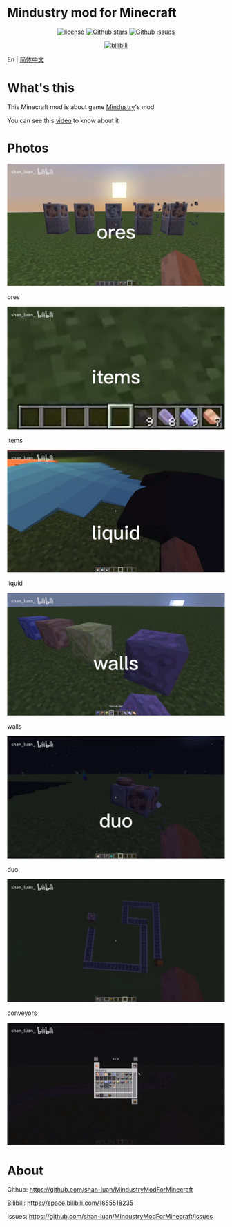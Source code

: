 # Mindustry mod for Minecraft

<p align="center">
    <a href="https://opensource.org/license/mit/">
        <img alt="license" src="https://img.shields.io/badge/license-MIT-blue">
    </a>
    <a href="https://github.com/shan-luan/MindustryModForMinecraft">
        <img alt="Github stars" src="https://img.shields.io/github/stars/shan-luan/MindustryModForMinecraft?color=blue">
    </a>
    <a href="https://github.com/shan-luan/MindustryModForMinecraft">
        <img alt="Github issues" src="https://img.shields.io/github/issues/shan-luan/MindustryModForMinecraft?color=blue">
    </a>

</p>

<p align="center">
    <a href="https://space.bilibili.com/1655518235">
        <img alt="bilibili" src="https://img.shields.io/badge/bilibili-shan__luan-pink">
    </a>
</p>

En | [简体中文](README-zh_cn.MD)

# What's this
This Minecraft mod is about game [Mindustry](https://github.com/Anuken/Mindustry)'s mod

You can see this [video](https://b23.tv/rnAnPnZ) to know about it

# Photos
![ores](README_photos/ores.png)


ores


![items](README_photos/items.png)

items


![liquid](README_photos/liquid.png)

liquid


![walls](README_photos/walls.png)

walls


![duo](README_photos/duo.png)

duo


![conveyors](README_photos/conveyors.png)

conveyors

![all_items](README_photos/all_items.png)

# About

Github: https://github.com/shan-luan/MindustryModForMinecraft

Bilibili: https://space.bilibili.com/1655518235

Issues: https://github.com/shan-luan/MindustryModForMinecraft/issues
